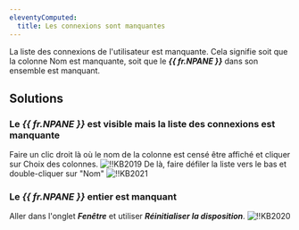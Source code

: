 ```yaml
---
eleventyComputed:
  title: Les connexions sont manquantes
---
```

La liste des connexions de l'utilisateur est manquante. Cela signifie soit que la colonne Nom est manquante, soit que le ***{{ fr.NPANE }}*** dans son ensemble est manquant.
## Solutions
### Le ***{{ fr.NPANE }}*** est visible mais la liste des connexions est manquante
Faire un clic droit là où le nom de la colonne est censé être affiché et cliquer sur Choix des colonnes.
![!!KB2019](https://cdnweb.devolutions.net/docs/docs_en_kb_KB2019.png)
De là, faire défiler la liste vers le bas et double-cliquer sur "Nom"
![!!KB2021](https://cdnweb.devolutions.net/docs/docs_en_kb_KB2021.png)
### Le ***{{ fr.NPANE }}*** entier est manquant
Aller dans l'onglet ***Fenêtre*** et utiliser ***Réinitialiser la disposition***.
![!!KB2020](https://cdnweb.devolutions.net/docs/docs_en_kb_KB2020.png)
